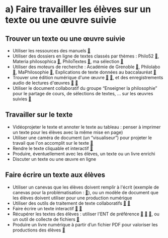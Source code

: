 # a) Faire travailler les élèves sur un texte ou une œuvre suivie

## Trouver un texte ou une œuvre suivie
* Utiliser les ressources des manuels [🔗](https://eyssette.github.io/ressources-generales-enseignement-philosophie/manuels)
* Utiliser des dossiers en ligne de textes classés par thèmes : Philo52 [🔗](https://philo52.com/articles.php?lng=fr&pg=2276), Materia philosophica [🔗](https://materiaphilosophica.blogspot.com/), PhiloTextes [🔗](http://philotextes.info/spip/spip.php?rubrique5), ma sélection [🔗](https://eyssette.github.io/dossiers/)
* Utiliser des moteurs de recherche : Académie de Grenoble [🔗](http://www.ac-grenoble.fr/PhiloSophie/old2/bases/search.php), Philolabo [🔗](https://philo-labo.fr/accueil/), MaPhilosophie [🔗](https://www.maphilosophie.fr/base_textes.php), Explications de texte données au baccalauréat [🔗](https://eyssette.github.io/sujets-philosophie-bac/explications.html)
* Trouver une édition numérique d'une œuvre [🔗](https://philo-labo.fr/pmwiki.php?n=Public.Ebooks?skin=minimal)  [🔗](http://classiques.uqac.ca/classiques/), et des enregistrements audio de lectures d'œuvres [🔗](https://lecture-audio.fr/co/Bibli.html) [🔗](http://www.litteratureaudio.com/livres-audio-gratuits-mp3/categorie/philosophie)
* Utiliser le document collaboratif du groupe “Enseigner la philosophie” pour le partage de cours, de sélections de textes, … sur les œuvres suivies [🔗](https://www.facebook.com/groups/enseignerlaphilosophie/permalink/1327381807282517)

<!--
Livres audio, mais payants :
https://www.audible.fr/cat/Sciences-sociales-et-politiques/Philosophie-Livres-Audio/21228928031
https://www.franceculture.fr/emissions/le-journal-de-la-philo/la-philosophie-a-voix-haute
Quelques livres audio, mais pass beaucoup :
https://www.audiocite.net/livres-audio-gratuits-philosophies/?
http://www.ac-grenoble.fr/PhiloSophie/old2/articles.php?lng=fr&pg=17022
 -->

## Travailler sur le texte
* Vidéoprojeter le texte et annoter le texte au tableau : penser à imprimer un texte pour les élèves avec la même mise en page)
* Utiliser une caméra de document (un “visualiseur”) pour projeter le travail que l'on accomplit sur le texte [🔗](https://profjourde.wordpress.com/2015/06/02/un-visualiseur-et-un-ideateur-pour-les-gestes-du-travail-intellectuel/)
* Rendre le texte cliquable et interactif [🔗](https://www.genial.ly/)
* Produire, éventuellement avec les élèves, un texte ou un livre enrichi
* Discuter un texte ou une œuvre en ligne 


## Faire écrire un texte aux élèves
* Utiliser un canevas que les élèves doivent remplir à l'écrit (exemple de canevas pour la problématisation : [🔗](https://docs.google.com/presentation/d/11dQsRgOJ7z2o8lnyJOm9mlrRI314HPCT1ROuEwst3FA/edit?usp=sharing)), ou un modèle de document que les élèves doivent utiliser pour une production numérique
* Utiliser des outils de traitement de texte collaboratifs [🔗](https://apps.education.fr/applications/etherpad/) [🔗](https://apps.education.fr/applications/codi-md) 
* Faire écrire un texte interactif [🔗](https://www.inklewriter.com/) [🔗](https://twinery.org/)
* Récupérer les textes des élèves : utiliser l'ENT de préférence [🔗](https://dane.ac-reims.fr/index.php/usages-pedagogiques-ent/item/266-MBN-travail-a-faire) [🔗](https://tube-education.beta.education.fr/videos/watch/playlist/77c36bc8-e565-45a3-aff1-7e72c6232374?playlistPosition=5&resume=true) [🔗](https://tube-education.beta.education.fr/videos/watch/playlist/77c36bc8-e565-45a3-aff1-7e72c6232374?playlistPosition=6&resume=true), ou un outil de collecte de fichiers [🔗](https://help.dropbox.com/fr-fr/files-folders/share/create-file-request)
* Produire un livre numérique à partir d’un fichier PDF pour valoriser les productions des élèves [🔗](https://fr.calameo.com/)